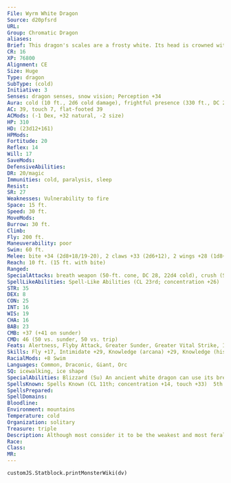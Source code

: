 ```yaml
---
File: Wyrm White Dragon
Source: d20pfsrd
URL: 
Group: Chromatic Dragon
aliases: 
Brief: This dragon's scales are a frosty white. Its head is crowned with slender horns, with a thin membrane stretched between them.
CR: 16
XP: 76800
Alignment: CE
Size: Huge
Type: dragon
SubType: (cold)
Initiative: 3
Senses: dragon senses, snow vision; Perception +34
Aura: cold (10 ft., 2d6 cold damage), frightful presence (330 ft., DC 24)
AC: 39, touch 7, flat-footed 39
ACMods: (-1 Dex, +32 natural, -2 size)
HP: 310
HD: (23d12+161)
HPMods: 
Fortitude: 20
Reflex: 14
Will: 17
SaveMods: 
DefensiveAbilities: 
DR: 20/magic
Immunities: cold, paralysis, sleep
Resist: 
SR: 27
Weaknesses: Vulnerability to fire
Space: 15 ft.
Speed: 30 ft.
MoveMods: 
Burrow: 30 ft.
Climb: 
Fly: 200 ft.
Maneuverability: poor
Swim: 60 ft.
Melee: bite +34 (2d8+18/19-20), 2 claws +33 (2d6+12), 2 wings +28 (1d8+6), tail slap +28 (2d6+18)
Reach: 10 ft. (15 ft. with bite)
Ranged: 
SpecialAttacks: breath weapon (50-ft. cone, DC 28, 22d4 cold), crush (Small creatures, DC 28, 2d8+18), freezing fog (3/day, DC 19)
SpellLikeAbilities: Spell-Like Abilities (CL 23rd; concentration +26)  At will-fog cloud, gust of wind, wall of ice (DC 17)
STR: 35
DEX: 8
CON: 25
INT: 16
WIS: 19
CHA: 16
BAB: 23
CMB: +37 (+41 on sunder)
CMD: 46 (50 vs. sunder, 50 vs. trip)
Feats: Alertness, Flyby Attack, Greater Sunder, Greater Vital Strike, Improved Critical (bite), Improved Initiative, Improved Sunder, Improved Vital Strike, Lightning Reflexes, Power Attack, Vital Strike, Weapon Focus (bite)
Skills: Fly +17, Intimidate +29, Knowledge (arcana) +29, Knowledge (history) +29, Perception +34, Sense Motive +34, Spellcraft +29, Stealth +17, Swim +46
RacialMods: +8 Swim
Languages: Common, Draconic, Giant, Orc
SQ: icewalking, ice shape
SpecialAbilities: Blizzard (Su) An ancient white dragon can use its breath weapon to create a blizzard in the area around it as a standard action. This creates heavy snow conditions in a 50-foot radius for 1 minute, centered on the dragon. This snow slows movement (4 squares of movement per square entered) and limits vision as fog does.  Freezing Fog (Sp) An old white dragon can use this ability three times per day. It is similar to an acid fog spell but deals cold damage instead of acid damage. It also causes a rime of slippery ice to form on any surface the fog touches, creating the effect of a grease spell. The dragon is immune to the grease effect because of its icewalking ability. This ability is the equivalent of a 6th-level spell.  Ice Shape (Su) A young white dragon can shape ice and snow at will. This ability functions as stone shape, but only targeting ice and snow, not stone. A white dragon's caster level for this effect is equal to its Hit Dice.  Icewalking (Ex) This ability works like the spider climb spell, but the surfaces the dragon climbs must be icy. The dragon can move across icy surfaces without penalty and does not need to make Acrobatics checks to run or charge on ice.  Snow Vision (Ex) A very young white dragon learns to see perfectly well in snowy conditions. A white dragon does not suffer any penalties to Perception checks while in snow.
SpellsKnown: Spells Known (CL 11th; concentration +14, touch +33)  5th (4/day)-feeblemind, wall of force  4th (6/day)-charm monster (DC 17), dimension door, stoneskin  3rd (7/day)-dispel magic, displacement, lightning bolt (DC 16), slow  2nd (7/day)-blur, fog cloud, invisibility, resist energy, see invisibility  1st (7/day)-alarm, grease (DC 14), magic aura, shield, true strike  0 (at will)-acid splash, dancing lights, detect magic, ghost sound, mage hand, mending, message, ray of frost, resistance
SpellsPrepared: 
SpellDomains: 
Bloodline: 
Environment: mountains
Temperature: cold
Organization: solitary
Treasure: triple
Description: Although most consider it to be the weakest and most feral of the chromatic dragons, the white dragon makes up for its lack of cunning with sheer ferocity. White dragons dwell on remote, frozen mountaintops and in arctic lowlands, making their home in glittering caves full of ice and snow. They prefer their meals completely frozen.
Race: 
Class: 
MR: 
---
```

```dataviewjs
customJS.Statblock.printMonsterWiki(dv)
```
